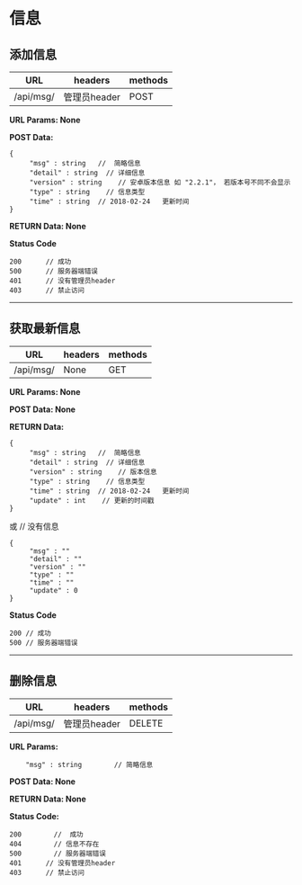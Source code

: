 # 信息 

## 添加信息 

|URL| headers|methods|
|--|--|--|
| /api/msg/ | 管理员header  | POST | 

**URL Params:  None** 

**POST Data:** 
```
{
	 "msg" : string   //  简略信息
	 "detail" : string  // 详细信息 
	 "version" : string    // 安卓版本信息 如 "2.2.1"， 若版本号不同不会显示
	 "type" : string    // 信息类型 
	 "time" : string  // 2018-02-24   更新时间 
}
``` 

**RETURN Data: None** 

**Status Code** 

```
200      // 成功
500      // 服务器端错误 
401      // 没有管理员header
403      // 禁止访问 
```
 
 ***


## 获取最新信息   

|URL| headers|methods|
|--|--|--|
| /api/msg/ | None | GET | 

**URL Params: None** 

**POST Data: None** 

**RETURN Data:** 

```
{
     "msg" : string   //  简略信息
	 "detail" : string  // 详细信息 
	 "version" : string    // 版本信息
	 "type" : string    // 信息类型 
	 "time" : string  // 2018-02-24   更新时间 
	 "update" : int    // 更新的时间戳 
}
```

或                      // 没有信息 
```
{
     "msg" : ""
	 "detail" : ""
	 "version" : "" 
	 "type" : ""
	 "time" : "" 
	 "update" : 0 
}
```





**Status Code** 
```
200 // 成功 
500 // 服务器端错误 
```

***

## 删除信息 

|URL| headers|methods|
|--|--|--|
| /api/msg/ | 管理员header | DELETE |  

**URL Params:** 
```
    "msg" : string        // 简略信息 
```

**POST Data: None** 

**RETURN Data: None** 

**Status Code:**   

```
200        //  成功 
404        // 信息不存在
500        // 服务器端错误 
401      // 没有管理员header
403      // 禁止访问 
```


